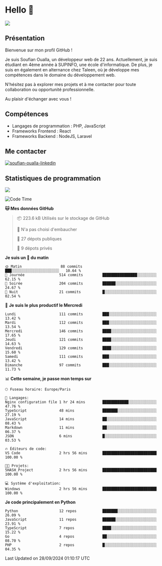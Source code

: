 # Hello 👋

![](https://komarev.com/ghpvc/?username=OSoufian&color=1a1b27)

## Présentation

Bienvenue sur mon profil GitHub !

Je suis Soufian Oualla, un développeur web de 22 ans. Actuellement, je suis étudiant en 4ème année à SUPINFO, une école d'informatique. De plus, je suis en également en alternance chez Taleen, où je développe mes compétences dans le domaine du développement web.

N'hésitez pas à explorer mes projets et à me contacter pour toute collaboration ou opportunité professionnelle.

Au plaisir d'échanger avec vous !

## Compétences

- Langages de programmation : PHP, JavaScript
- Frameworks Frontend : React
- Frameworks Backend : NodeJS, Laravel

## Me contacter

<p>
<a href="https://www.linkedin.com/in/soufian-oualla/" target="_blank"><img align="center" src="https://img.shields.io/badge/-LinkedIn-0077B5?style=for-the-badge&logo=Linkedin&logoColor=white" alt="soufian-oualla-linkedin"/></a>

## Statistiques de programmation

<a href="https://github-readme-stats.vercel.app/api/top-langs/?username=OSoufian&layout=compact">
  <img align="center" src="https://github-readme-stats.vercel.app/api/top-langs/?username=OSoufian&layout=compact"/>
</a>

<br />

<!--START_SECTION:waka-->
![Code Time](http://img.shields.io/badge/Code%20Time-214%20hrs%2038%20mins-blue)

**🐱 Mes données GitHub** 

> 📦 223.6 kB Utilisés sur le stockage de GitHub 
 > 
> 🚫 N'a pas choisi d'embaucher
 > 
> 📜 27 dépots publiques 
 > 
> 🔑 9 dépots privés 
 > 
**Je suis un 🐤 du matin** 

```text
🌞 Matin                  88 commits          ███░░░░░░░░░░░░░░░░░░░░░░   10.64 % 
🌆 Journée                514 commits         ████████████████░░░░░░░░░   62.15 % 
🌃 Soirée                 204 commits         ██████░░░░░░░░░░░░░░░░░░░   24.67 % 
🌙 Nuit                   21 commits          █░░░░░░░░░░░░░░░░░░░░░░░░   02.54 % 
```
📅 **Je suis le plus productif le Mercredi** 

```text
Lundi                    111 commits         ███░░░░░░░░░░░░░░░░░░░░░░   13.42 % 
Mardi                    112 commits         ███░░░░░░░░░░░░░░░░░░░░░░   13.54 % 
Mercredi                 146 commits         ████░░░░░░░░░░░░░░░░░░░░░   17.65 % 
Jeudi                    121 commits         ████░░░░░░░░░░░░░░░░░░░░░   14.63 % 
Vendredi                 129 commits         ████░░░░░░░░░░░░░░░░░░░░░   15.60 % 
Samedi                   111 commits         ███░░░░░░░░░░░░░░░░░░░░░░   13.42 % 
Dimanche                 97 commits          ███░░░░░░░░░░░░░░░░░░░░░░   11.73 % 
```


📊 **Cette semaine, je passe mon temps sur** 

```text
🕑︎ Fuseau horaire: Europe/Paris

💬 Langages: 
Nginx configuration file 1 hr 24 mins        ████████████░░░░░░░░░░░░░   47.76 % 
TypeScript               48 mins             ███████░░░░░░░░░░░░░░░░░░   27.19 % 
JavaScript               14 mins             ██░░░░░░░░░░░░░░░░░░░░░░░   08.43 % 
Markdown                 11 mins             ██░░░░░░░░░░░░░░░░░░░░░░░   06.37 % 
JSON                     6 mins              █░░░░░░░░░░░░░░░░░░░░░░░░   03.53 % 

🔥 Éditeurs de code: 
VS Code                  2 hrs 56 mins       █████████████████████████   100.00 % 

🐱‍💻 Projets: 
5HASH_Project            2 hrs 56 mins       █████████████████████████   100.00 % 

💻 Système d'exploitation: 
Windows                  2 hrs 56 mins       █████████████████████████   100.00 % 
```

**Je code principalement en Python** 

```text
Python                   12 repos            ███████░░░░░░░░░░░░░░░░░░   26.09 % 
JavaScript               11 repos            ██████░░░░░░░░░░░░░░░░░░░   23.91 % 
TypeScript               7 repos             ████░░░░░░░░░░░░░░░░░░░░░   15.22 % 
Go                       4 repos             ██░░░░░░░░░░░░░░░░░░░░░░░   08.70 % 
PHP                      2 repos             █░░░░░░░░░░░░░░░░░░░░░░░░   04.35 % 
```




 Last Updated on 28/09/2024 01:10:17 UTC
<!--END_SECTION:waka-->
